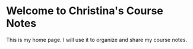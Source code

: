 # Welcome to Christina's Course Notes

This is my home page. I will use it to organize and share my course notes.